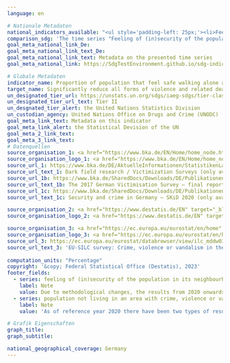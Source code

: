 ```yaml
---
language: en    

# Nationale Metadaten    
national_indicators_available: "<ul style='padding-left: 25px;'><li>Feeling of (in)security of the population in its neighbourhood (after dark)</li> <li> Population not living in an area with crime, violence or vandalism</li> <li> Feeling of (in)security of the population in its neighbourhood (during the day)</li></ul>"    
comparison_sdg: 'The time series "Feeling of (in)security of the population in its neighbourhood (after dark)" is compliant with the global metadata. The time series “Population not living in an area with crime, violence or vandalism” provides additional information.'    
goal_meta_national_link_De: 
goal_meta_national_link_text_De: 
goal_meta_national_link_text: Metadata on the presented time series
goal_meta_national_link: https://SdgTestEnvironment.github.io/sdg-indicators/public/Meta/16.1.4.pdf    

# Globale Metadaten    
indicator_name: Proportion of population that feel safe walking alone around the area they live after dark    
target_name: Significantly reduce all forms of violence and related death rates everywhere    
un_designated_tier_url: https://unstats.un.org/sdgs/iaeg-sdgs/tier-classification/    
un_designated_tier_url_text: Tier II    
un_desgnated_tier_alert: the United Nations Statistics Division    
un_custodian_agency: United Nations Office on Drugs and Crime (UNODC)    
goal_meta_link_text: Metadata on this indicator    
goal_meta_link_alert: the Statistical Devision of the UN    
goal_meta_2_link_text:     
goal_meta_3_link_text:         
# Datenquellen
source_organisation_1: <a href="https://www.bka.de/EN/Home/home_node.htm" target="_blank"> Federal Criminal Police Office </a>
source_organisation_logo_1: <a href="https://www.bka.de/EN/Home/home_node.htm" target="_blank"><img src="https://sdg-indikatoren.de/public/OrgImgEn/bka.png" alt="Logo bka" style="height:60px; width:148px"/></a>
source_url_1: https://www.bka.de/DE/AktuelleInformationen/StatistikenLagebilder/ViktimisierungssurveyDunkelfeldforschung/viktimisierungssurveyDunkelfeldforschung_node.html
source_url_text_1: Dark field research / Victimization Surveys (only available in German)
source_url_1b: https://www.bka.de/SharedDocs/Downloads/DE/Publikationen/Publikationsreihen/Forschungsergebnisse/2019ersteErgebnisseDVS2017EN.pdf
source_url_text_1b: The 2017 German Victimisation Survey – final report
source_url_1c: https://www.bka.de/SharedDocs/Downloads/DE/Publikationen/Publikationsreihen/Forschungsergebnisse/SKiD2020_Ergebnisse_V1.2.pdf
source_url_text_1c: Security and crime in Germany – SKiD 2020 (only available in German)

source_organisation_2: <a href="https://www.destatis.de/EN" target="_blank"> Federal Statistical Office (Destatis) </a>
source_organisation_logo_2: <a href="https://www.destatis.de/EN" target="_blank"><img src="https://sdg-indikatoren.de/public/OrgImgEn/destatis.png" alt="Logo destatis" style="height:60px; width:148px"/></a>

source_organisation_3: <a href="https://ec.europa.eu/eurostat/en/home" target="_blank"> Statistical office of the European Union (Eurostat) </a>
source_organisation_logo_3: <a href="https://ec.europa.eu/eurostat/en/home" target="_blank"><img src="https://sdg-indikatoren.de/public/OrgImgEn/eurostat.png" alt="Logo eurostat" style="height:60px; width:148px"/></a>
source_url_3: https://ec.europa.eu/eurostat/databrowser/view/ilc_mddw03/default/table?lang=en
source_url_text_3: 'EU-SILC survey: Crime, violence or vandalism in the area – Eurostat table  [ilc_mddw03]'
    
computation_units: "Percentage"    
copyright: '&copy; Federal Statistical Office (Destatis), 2023'    
footer_fields:
  - series: feeling of (in)security of the population in its neighbourhood (after dark)
    label: Note
    value: Due to methodological changes, the results from 2020 onwards are only comparable with previous years to a limited extend.
  - series: population not living in an area with crime, violence or vandalism
    label: Note
    value: 'As of reference year 2020 there have been two types of results: First and final results. The results currently shown are final results. The "Leben in Europa" survey (German name of the European Union Statistics on Income and Living Conditions - EU-SILC), which was conducted separately in the past, was integrated as a subsample into the microcensus in 2020. Comparing the data of reference year 2020 with those of previous years is not possible (break in the time series) as the voluntary survey was changed over to a partly compulsory survey and the composition of the sample was changed.'    

# Grafik Eigenschaften    
graph_title: 
graph_subtitle:     

national_geographical_coverage: Germany    
---
```


<span></span>